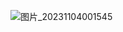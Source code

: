 ![图片_20231104001545](https://github.com/stellarhk/ChatGPT4.0-Web-Stellar/assets/128345288/6fde1148-b33c-4997-bb01-28e2dbf8f17f)
